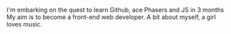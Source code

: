 


I'm embarking on the quest to learn Github, ace Phasers and JS in 3 months
My aim is to become a front-end web developer.
A bit about myself, a girl loves music.

